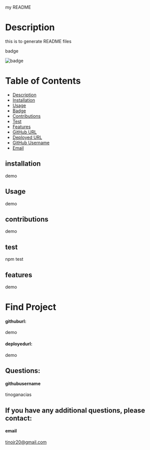 my README

# Description

this is to generate README files

badge

![badge](https://img.shields.io/badge/License-GPL3.0-yellow.svg)

# Table of Contents


* [Description](#description)
* [Installation](#installation)
* [Usage](#usage)
* [Badge](#badge)
* [Contributions](#contributions)
* [Test](#test)
* [Features](#features)
* [GitHub URL](#githuburl)
* [Deployed URL](#deployedurl)
* [GitHub Username](#githubusername)
* [Email](#email)

## installation

demo

## Usage
    
demo

## contributions
    
demo
    
## test
    
npm test    

## features
    
demo

# Find Project    

#### githuburl:
    
demo

#### deployedurl:
    
demo

## Questions:

#### githubusername
    
tinoganacias

## If you have any additional questions, please contact:

#### email
    
tinojr20@gmail.com